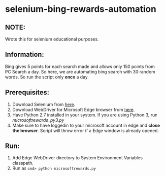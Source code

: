 # selenium-bing-rewards-automation  

## NOTE:  
Wrote this for selenium educational purposes.  

## Information: 
Bing gives 5 points for each search made and allows only 150 points from PC Search a day. So here, we are automating bing search with 30 random words. So run the script only **once** a day.  

## Prerequisites:  
1. Download Selenium from [here](http://www.seleniumhq.org/).  
2. Download WebDriver for Microsoft Edge browser from [here](https://developer.microsoft.com/en-us/microsoft-edge/tools/webdriver/).  
3. Have Python 2.7 installed in your system. If you are using Python 3, run *microsoftrewards_py3.py*  
4. Make sure to have loggedin to your microsoft account in edge and **close the browser**. Script will throw error if a Edge window is already opened.  

## Run:  
1) Add Edge WebDriver directory to System Environment Variables classpath.  
2) Run as ```cmd> python microsoftrewards.py```  
